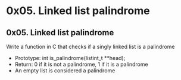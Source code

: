 # 0x05. Linked list palindrome

## 0x05. Linked list palindrome

Write a function in C that checks if a singly linked list is a palindrome

* Prototype: int is_palindrome(listint_t **head);
* Return: 0 if it is not a palindrome, 1 if it is a palindrome
* An empty list is considered a palindrome
